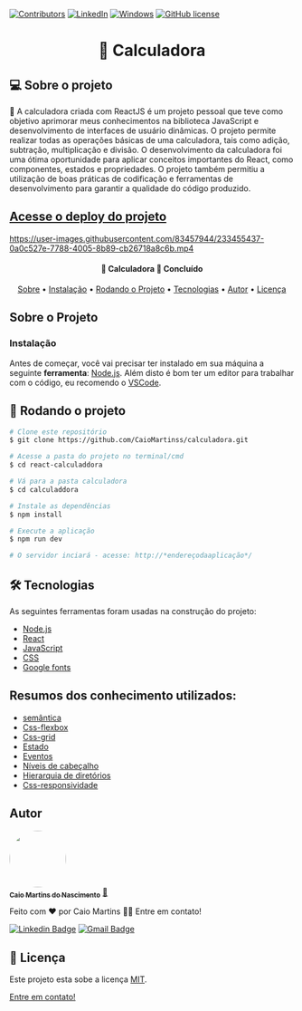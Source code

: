 
[![Contributors](https://img.shields.io/github/contributors/CaioMartinss/calculadora.svg)](https://github.com/CaioMartinss/calculadora/graphs/contributors)
[![LinkedIn](https://img.shields.io/badge/-LinkedIn-blue?style=flat-square&logo=linkedin&logoColor=white&link=URL)](https://www.linkedin.com/in/caio-martinss/)
[![Windows](https://svgshare.com/i/ZhY.svg)](https://svgshare.com/i/ZhY.svg)
[![GitHub license](https://img.shields.io/github/license/Naereen/StrapDown.js.svg)](https://github.com/CaioMartinss/calculadora/blob/master/LICENSE)

<h1 align="center"> 🧮 Calculadora</h1>



## 💻 Sobre o projeto

💬 A calculadora criada com ReactJS é um projeto pessoal que teve como objetivo aprimorar meus conhecimentos na biblioteca JavaScript e desenvolvimento de interfaces de usuário dinâmicas. O projeto permite realizar todas as operações básicas de uma calculadora, tais como adição, subtração, multiplicação e divisão. O desenvolvimento da calculadora foi uma ótima oportunidade para aplicar conceitos importantes do React, como componentes, estados e propriedades. O projeto também permitiu a utilização de boas práticas de codificação e ferramentas de desenvolvimento para garantir a qualidade do código produzido.

## [Acesse o deploy do projeto](https://reactcalc1.netlify.app/) 

https://user-images.githubusercontent.com/83457944/233455437-0a0c527e-7788-4005-8b89-cb26718a8c6b.mp4

<h4 align="center"> 
	📱  Calculadora 💯 Concluído 
</h4>



<p align="center">
 <a href="#-sobre-o-projeto">Sobre</a> • 
 <a href="#instalação">Instalação</a> • 
  <a href="#-rodando-o-projeto">Rodando o Projeto</a> • 
 <a href="#-tecnologias">Tecnologias</a> • 
 <a href="#autor">Autor</a> • 
 <a href="#Licença">Licença</a>  
</p>


<!-- Sobre o Projeto -->
## Sobre o Projeto

<div style="position:relative;width:fit-content;height:fit-content;">
 


### Instalação

Antes de começar, você vai precisar ter instalado em sua máquina a seguinte **ferramenta**:
[Node.js](https://nodejs.org/en/). 
Além disto é bom ter um editor para trabalhar com o código, eu recomendo o [VSCode](https://code.visualstudio.com/).

## 🎲 Rodando o projeto

```bash
# Clone este repositório
$ git clone https://github.com/CaioMartinss/calculadora.git

# Acesse a pasta do projeto no terminal/cmd
$ cd react-calculaddora

# Vá para a pasta calculadora
$ cd calculaddora

# Instale as dependências
$ npm install

# Execute a aplicação 
$ npm run dev

# O servidor inciará - acesse: http://*endereçodaaplicação*/
```
## 🛠 Tecnologias

As seguintes ferramentas foram usadas na construção do projeto:

- [Node.js](https://nodejs.org/en/)
- [React](https://pt-br.reactjs.org/)
- [JavaScript](https://developer.mozilla.org/en-US/docs/Web/JavaScript)
- [CSS](https://developer.mozilla.org/en-US/docs/Web/CSS)
- [Google fonts](https://fonts.google.com/)
  
## Resumos dos conhecimento utilizados:

* [semântica]()
* [Css-flexbox]()
* [Css-grid]()
* [Estado]()
* [Eventos]()
* [Níveis de cabeçalho]()
* [Hierarquia de diretórios]()
* [Css-responsividade]()  
	
	
 ## Autor

<a href="#">
 <img style="border-radius: 50%;" src="https://s.gravatar.com/avatar/10a146fbe0eaa590cf49d77127f22e37?s=80" width="100px;" alt=""/>
 <br />
 <sub><b>Caio Martins do Nascimento</b></sub></a> <a href="#" title="Caio Martins do Nascimento">🚀</a>


Feito com ❤️ por Caio Martins 👋🏽 Entre em contato!

<!-- [![Twitter Badge](https://img.shields.io/badge/-@tgmarinho-1ca0f1?style=flat-square&labelColor=1ca0f1&logo=twitter&logoColor=white&link=https://twitter.com/tgmarinho)](https://twitter.com/tgmarinho)  -->
[![Linkedin Badge](https://img.shields.io/badge/-caio-blue?style=flat-square&logo=Linkedin&logoColor=white&link=https://www.linkedin.com/in/caio-martinss/)](https://www.linkedin.com/in/caio-martinss/) 
[![Gmail Badge](https://img.shields.io/badge/-martinscaio29@gmail.com-c14438?style=flat-square&logo=Gmail&logoColor=white&link=mailto:martinscaio29@gmail.com)](mailto:martinscaio29@gmail.com)

 ## 📝 Licença

Este projeto esta sobe a licença [MIT](./LICENSE).

 [Entre em contato!](https://www.linkedin.com/in/caio-martinss/)


  
  
